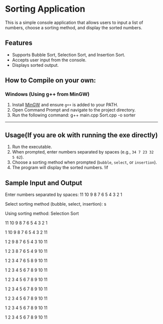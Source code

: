 # Sorting Application

This is a simple console application that allows users to input a list of numbers, choose a sorting method, and display the sorted numbers.

## Features

- Supports Bubble Sort, Selection Sort, and Insertion Sort.
- Accepts user input from the console.
- Displays sorted output.

## How to Compile on your own:

### Windows (Using g++ from MinGW)

1. Install [MinGW](http://www.mingw.org/) and ensure `g++` is added to your PATH.
2. Open Command Prompt and navigate to the project directory.
3. Run the following command: g++ main.cpp Sort.cpp -o sorter

----------------------------------------------------------------------------------------

## Usage(If you are ok with running the exe directly)

1. Run the executable.
2. When prompted, enter numbers separated by spaces (e.g., `34 7 23 32 5 62`).
3. Choose a sorting method when prompted (`bubble`, `select`, or `insertion`).
4. The program will display the sorted numbers.
!if
## Sample Input and Output

Enter numbers separated by spaces: 11 10 9 8 7 6 5 4 3 2 1

Select sorting method (bubble, select, insertion): s 

Using sorting method: Selection Sort

11 10 9 8 7 6 5 4 3 2 1

1 10 9 8 7 6 5 4 3 2 11

1 2 9 8 7 6 5 4 3 10 11

1 2 3 8 7 6 5 4 9 10 11

1 2 3 4 7 6 5 8 9 10 11

1 2 3 4 5 6 7 8 9 10 11

1 2 3 4 5 6 7 8 9 10 11

1 2 3 4 5 6 7 8 9 10 11

1 2 3 4 5 6 7 8 9 10 11

1 2 3 4 5 6 7 8 9 10 11

1 2 3 4 5 6 7 8 9 10 11

